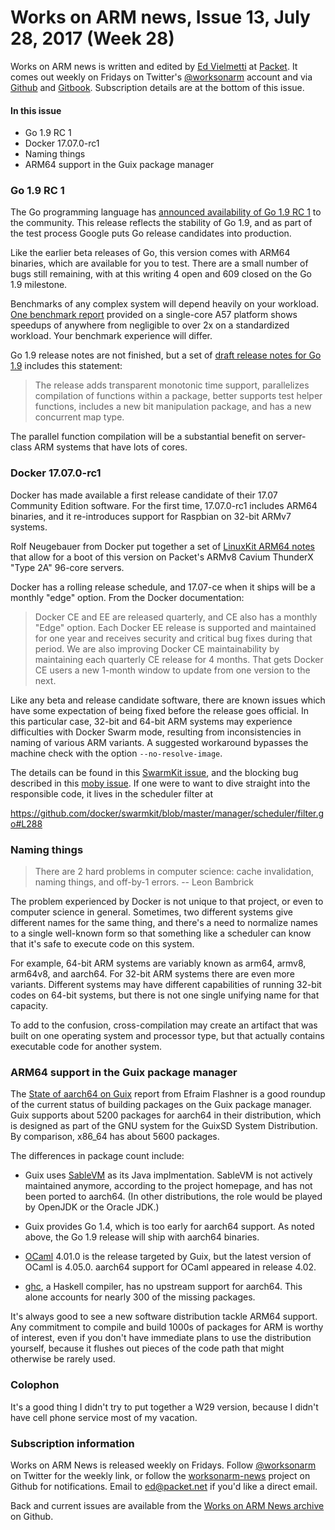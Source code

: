 # Works on ARM news, Issue 13, July 28, 2017 (Week 28)

Works on ARM news is written and edited by [Ed Vielmetti] at [Packet]. It comes out weekly on Fridays on Twitter's [@worksonarm] account and via [Github] and [Gitbook]. Subscription details are at the bottom of this issue.

[Ed Vielmetti]:https://www.packet.net/about/ed-vielmetti/
[Packet]:https://www.packet.net
[@worksonarm]:https://twitter.com/worksonarm
[Github]:http://github.com/vielmetti/worksonarm-news
[Gitbook]:https://vielmetti.gitbooks.io/works-on-arm-news/content/

#### In this issue

* Go 1.9 RC 1
* Docker 17.07.0-rc1
* Naming things
* ARM64 support in the Guix package manager

### Go 1.9 RC 1

The Go programming language has [announced availability of Go 1.9 RC 1]
to the community. This release reflects the
stability of Go 1.9, and as part of the test process Google
puts Go release candidates into production.

[announced availability of Go 1.9 RC 1]:https://groups.google.com/forum/#!topic/golang-dev/25PWiGkxDPU

Like the earlier beta releases of Go, this version comes
with ARM64 binaries, which are available for you to test.
There are a small number of bugs still remaining, with
at this writing 4 open and 609 closed on the Go 1.9 milestone.

Benchmarks of any complex system will depend heavily on your
workload. [One benchmark report] provided on a single-core A57
platform shows speedups of anywhere from negligible to over 2x
on a standardized workload. Your benchmark experience will differ.

[One benchmark report]:https://github.com/golang/go/issues/19082#issuecomment-314552276

Go 1.9 release notes are not finished, but a
set of [draft release notes for Go 1.9] includes this statement:

> The release adds transparent monotonic time support, parallelizes
compilation of functions within a package, better supports test
helper functions, includes a new bit manipulation package, and has
a new concurrent map type.

[draft release notes for Go 1.9]:https://tip.golang.org/doc/go1.9

The parallel function compilation will be a substantial
benefit on server-class ARM systems that have lots of cores.

### Docker 17.07.0-rc1

Docker has made available a first release candidate of their 17.07
Community Edition software. For the first time, 17.07.0-rc1 includes ARM64
binaries, and it re-introduces support for Raspbian on 32-bit ARMv7
systems.

Rolf Neugebauer from Docker put together a set of
[LinuxKit ARM64 notes] that allow for a boot of this 
version on Packet's ARMv8 Cavium ThunderX "Type 2A" 96-core servers.

[LinuxKit ARM64 notes]:https://gist.github.com/rn/08d13b7ed30ab5fbde9a6dcaa24831ce

Docker has a rolling release schedule, and 17.07-ce when it ships
will be a monthly "edge" option. From the Docker documentation:

> Docker CE and EE are released quarterly, and CE also has a monthly
"Edge" option. Each Docker EE release is supported and maintained
for one year and receives security and critical bug fixes during
that period. We are also improving Docker CE maintainability by
maintaining each quarterly CE release for 4 months. That gets Docker
CE users a new 1-month window to update from one version to the
next.

Like any beta and release candidate software, there are known issues
which have some expectation of being fixed before the release goes 
official. In this particular case, 32-bit and 64-bit ARM systems
may experience difficulties with Docker Swarm mode, resulting from
inconsistencies in naming of various ARM variants. A suggested
workaround bypasses the machine check with the option `--no-resolve-image`.

The details can
be found in this [SwarmKit issue], and the blocking bug described
in this [moby issue]. If one were to want to dive straight into
the responsible code, it lives in the scheduler filter at

https://github.com/docker/swarmkit/blob/master/manager/scheduler/filter.go#L288

[Swarmkit issue]:https://github.com/docker/swarmkit/issues/2294
[moby issue]:https://github.com/moby/moby/pull/34021

### Naming things

> There are 2 hard problems in computer science: cache invalidation,
naming things, and off-by-1 errors. -- Leon Bambrick

The problem experienced by Docker is not unique to that project,
or even to computer science in general. Sometimes, two different
systems give different names for the same thing, and there's a
need to normalize names to a single well-known form so that something
like a scheduler can know that it's safe to execute code on this
system. 


For example, 64-bit ARM systems are variably known
as arm64, armv8, arm64v8, and aarch64. For 32-bit ARM systems there
are even more variants. Different systems may have different capabilities
of running 32-bit codes on 64-bit systems, but there is not one
single unifying name for that capacity. 

To add to the confusion, cross-compilation may create an artifact that
was built on one operating system and processor type, but that actually
contains executable code for another system.

### ARM64 support in the Guix package manager

The [State of aarch64 on Guix] report from Efraim Flashner is a
good roundup of the current status of building packages on the Guix
package manager. Guix supports about 5200 packages for aarch64 in
their distribution, which is designed as part of the GNU system for
the GuixSD System Distribution. By comparison, x86_64 has about 5600
packages. 

The differences in package count include:

* Guix uses [SableVM] as its Java implmentation. SableVM is not actively
maintained anymore, according to the project homepage, and has not
been ported to aarch64. (In other distributions, the role would be
played by OpenJDK or the Oracle JDK.)

[SableVM]:http://www.sablevm.org/

* Guix provides Go 1.4, which is too early for aarch64 support. As noted
above, the Go 1.9 release will ship with aarch64 binaries.

* [OCaml] 4.01.0 is the release targeted by Guix, but 
the latest version of OCaml is 4.05.0. aarch64 support for
OCaml appeared in release 4.02.

[OCaml]:https://ocaml.org/

* [ghc], a Haskell compiler, has no upstream support for aarch64.
This alone accounts for nearly 300 of the missing packages.

[ghc]:https://www.haskell.org/ghc/

[State of aarch64 on Guix]:https://www.gnu.org/software/guix/news/state-of-aarch64-on-guix.html

It's always good to see a new software distribution tackle ARM64 support.
Any commitment to compile and build 1000s of packages for ARM is
worthy of interest, even if you don't have immediate plans to use
the distribution yourself, because it flushes out pieces of the 
code path that might otherwise be rarely used.

### Colophon

It's a good thing I didn't try to put together a W29
version, because I didn't have cell phone service most
of my vacation.

### Subscription information

Works on ARM News is released weekly on Fridays.
Follow [@worksonarm] on Twitter for the weekly link,
or follow the [worksonarm-news] project on Github
for notifications.
Email to ed@packet.net if you'd like a direct email.

Back and current issues are available from the 
[Works on ARM News archive] on Github.

[Works on ARM News archive]:http://github.com/vielmetti/worksonarm-news
[worksonarm-news]:http://github.com/vielmetti/worksonarm-news
[worksonarm]:https://twitter.com/worksonarm

